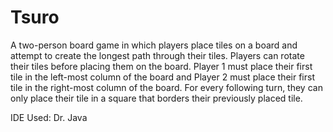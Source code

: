 # Tsuro
A two-person board game in which players place tiles on a board and attempt to create the longest path through their tiles. Players can rotate their tiles before placing them on the board. Player 1 must place their first tile in the left-most column of the board and Player 2 must place their first tile in the right-most column of the board. For every following turn, they can only place their tile in a square that borders their previously placed tile.

IDE Used: Dr. Java
